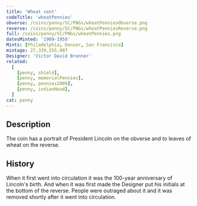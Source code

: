 ```yaml
---
title: 'Wheat cent'
codeTitle: 'wheatPennies'
obverse: /coins/penny/SC/PNGs/wheatPenniesObverse.png
reverse: /coins/penny/SC/PNGs/wheatPenniesReverse.png
full: /coins/penny/SC/PNGs/wheatPennies.png
datesMinted: '1909-1958'
Mints: [Philadelphia, Denver, San Francisco]
mintage: 27,339,255,007
Designer: 'Victor David Brenner'
related:
  [
    [penny, shield],
    [penny, memorialPennies],
    [penny, pennies2009],
    [penny, indianHead],
  ]
cat: penny
---
```


## Description

The coin has a portrait of President Lincoln on the obverse and to leaves of wheat on the reverse.

## History

When it first went into circulation it was the 100-year anniversary of Lincoln's birth. And when it was first made the Designer put his initials at the bottom of the reverse. People were outraged about it and it was removed shortly after it went into circulation.